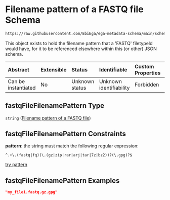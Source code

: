 # Filename pattern of a FASTQ file Schema

```txt
https://raw.githubusercontent.com/EbiEga/ega-metadata-schema/main/schemas/EGA.common-definitions.json#/definitions/fastqFileFilenamePattern
```

This object exists to hold the filename pattern that a 'FASTQ' filetypeId would have, for it to be referenced elsewhere within this (or other) JSON schema.

| Abstract            | Extensible | Status         | Identifiable            | Custom Properties | Additional Properties | Access Restrictions | Defined In                                                                                           |
| :------------------ | :--------- | :------------- | :---------------------- | :---------------- | :-------------------- | :------------------ | :--------------------------------------------------------------------------------------------------- |
| Can be instantiated | No         | Unknown status | Unknown identifiability | Forbidden         | Allowed               | none                | [EGA.common-definitions.json\*](../../../schemas/EGA.common-definitions.json "open original schema") |

## fastqFileFilenamePattern Type

`string` ([Filename pattern of a FASTQ file](ega-4-definitions-filename-pattern-of-a-fastq-file.md))

## fastqFileFilenamePattern Constraints

**pattern**: the string must match the following regular expression:&#x20;

```regexp
^.+\.(fastq|fq)(\.(gz|zip|rar|arj|tar|7z|bz2))?(\.gpg)?$
```

[try pattern](https://regexr.com/?expression=%5E.%2B%5C.\(fastq%7Cfq\)\(%5C.\(gz%7Czip%7Crar%7Carj%7Ctar%7C7z%7Cbz2\)\)%3F\(%5C.gpg\)%3F%24 "try regular expression with regexr.com")

## fastqFileFilenamePattern Examples

```json
"my_file1.fastq.gz.gpg"
```
